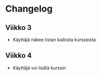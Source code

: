 # Changelog

## Viikko 3

- Käyttäjä näkee listan kaikista kursseista

## Viikko 4

- Käyttäjä voi lisätä kurssin
